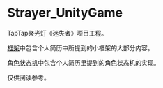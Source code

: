 # Strayer_UnityGame
TapTap聚光灯《迷失者》项目工程。

[框架](https://github.com/Cooong01/Strayer_UnityGame/tree/master/Assets/Scripts/Framework)中包含个人简历中所提到的小框架的大部分内容。

[角色状态机](https://github.com/Cooong01/Strayer_UnityGame/tree/master/Assets/Scripts/Gameplay/FSM)中包含个人简历里提到的角色状态机的实现。

仅供阅读参考。
